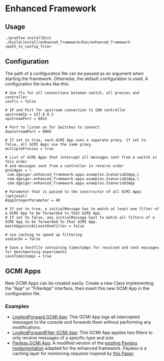 
# Enhanced Framework

## Usage

    ./gradlew installDist
    ./build/install/enhanced_framework/bin/enhanced_framework <path_to_config_file>

## Configuration
The path of a configuration file can be passed as an argument when starting the framework. Otherwise, the default configuration is used. A configuration file looks like this:

    # Use tls for all connections between switch, all proxies and controller
    useTls = false
    
    # IP and Port for upstream connection to SDN controller
    upstreamIp = 127.0.0.1
    upstreamPort = 6653
    
    # Port to listen on for Switches to connect
    downstreamPort = 9005
    
    # If set to true, each GCMI App uses a separate proxy. If set to false, all GCMI Apps use the same proxy.
    multipleProxies = true
    
    # List of GCMI Apps that intercept all messages sent from a switch in this order
    # and messages sent from a controller in reverse order
    gcmiApps = \
     com.dgeiger.enhanced_framework.apps.examples.ScenarioD1App,\
     com.dgeiger.enhanced_framework.apps.examples.ScenarioD1App,\
     com.dgeiger.enhanced_framework.apps.examples.ScenarioD1App
     
    # Parameter that is passed to the constructor of all GCMI Apps (optional)
    #appIntegerParameter = 40
    
    # If set to true, a initialMessage has to match at least one filter of a GCMI App to be forwarded to that GCMI App.
    # If set to false, any initialMessage hast to match all filters of a GCMI App to be forwarded to that GCMI App.
    matchAgainstAtLeastOneFilter = false
    
    # use caching to speed up filtering
    useCache = false
    
    # Save a textfile containing timestamps for received and sent messages for benchmarking experiments
    saveTimestamps = true

## GCMI Apps
New GCMI Apps can be created easily: Create a new Class implementing the "App" or "FilterApp" interface, then insert this new GCMI App in the configuration file.

### Examples

 - [LogAndForward GCMI App](./src/main/java/com/dgeiger/enhanced_framework/apps/examples/LogAndForwardApp.java): This GCMI App logs all intercepted messages to the console and forwards them without performing any modifications.
 - [LogAndForwardFilter GCMI App](./src/main/java/com/dgeiger/enhanced_framework/apps/examples/LogAndForwardFilterApp.java): This GCMI App applies two filters to only receive messages of a specific type and size.
 - [Payless GCMI App](./src/main/java/com/dgeiger/enhanced_framework/apps/examples/PaylessApp.java): A modified version of the [existing Payless implementation](https://github.com/kit-tm/gcmi/blob/master/examples/payless/src/main/java/com/github/sherter/jcon/examples/payless/Payless.java) adapted for the enhanced framework. Payless is a caching layer for monitoring requests inspired by [this Paper](https://ieeexplore.ieee.org/document/6838227).